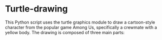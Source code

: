 # Turtle-drawing
This Python script uses the turtle graphics module to draw a cartoon-style character from the popular game Among Us, specifically a crewmate with a yellow body. The drawing is composed of three main parts:
